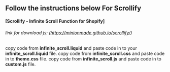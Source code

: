 ## Follow the instructions below For Scrollify 

#### [Scrollify - Infinite Scroll Function for Shopify]
###### link for download js: (https://minionmade.github.io/scrollify/)

copy code from <b>infinite_scroll.liquid</b> and paste code in to your <b>infinite_scroll.liquid</b> file.
copy code from <b>infinite_scroll.css</b> and paste code in to <b>theme.css</b> file.
copy code from <b>infinite_scroll.js</b> and paste code in to <b>custom.js</b> file.